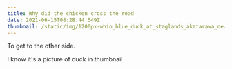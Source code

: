 ```yaml
---
title: Why did the chicken cross the road
date: 2021-06-15T08:28:44.549Z
thumbnail: /static/img/1200px-whio_blue_duck_at_staglands_akatarawa_new_zealand.jpg
---
```

To get to the other side.

I know it's a picture of duck in thumbnail

